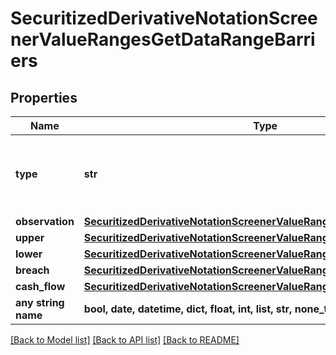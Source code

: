 # SecuritizedDerivativeNotationScreenerValueRangesGetDataRangeBarriers


## Properties
Name | Type | Description | Notes
------------ | ------------- | ------------- | -------------
**type** | **str** | The type of the barrier. See endpoint &#x60;/securitizedDerivative/barrier/type/list&#x60; for additional information. Note that not all barrier types listed in the mentioned endpoint can be used as a parameter. | [optional]  if omitted the server will use the default value of "rangeKnockOut"
**observation** | [**SecuritizedDerivativeNotationScreenerValueRangesGetDataObservation1**](SecuritizedDerivativeNotationScreenerValueRangesGetDataObservation1.md) |  | [optional] 
**upper** | [**SecuritizedDerivativeNotationScreenerValueRangesGetDataUpper**](SecuritizedDerivativeNotationScreenerValueRangesGetDataUpper.md) |  | [optional] 
**lower** | [**SecuritizedDerivativeNotationScreenerValueRangesGetDataLower**](SecuritizedDerivativeNotationScreenerValueRangesGetDataLower.md) |  | [optional] 
**breach** | [**SecuritizedDerivativeNotationScreenerValueRangesGetDataBreach**](SecuritizedDerivativeNotationScreenerValueRangesGetDataBreach.md) |  | [optional] 
**cash_flow** | [**SecuritizedDerivativeNotationScreenerValueRangesGetDataCashFlow**](SecuritizedDerivativeNotationScreenerValueRangesGetDataCashFlow.md) |  | [optional] 
**any string name** | **bool, date, datetime, dict, float, int, list, str, none_type** | any string name can be used but the value must be the correct type | [optional]

[[Back to Model list]](../README.md#documentation-for-models) [[Back to API list]](../README.md#documentation-for-api-endpoints) [[Back to README]](../README.md)


